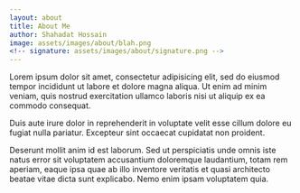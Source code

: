 ```yaml
---
layout: about
title: About Me
author: Shahadat Hossain
image: assets/images/about/blah.png
<!-- signature: assets/images/about/signature.png -->
---
```


Lorem ipsum dolor sit amet, consectetur adipisicing elit, sed do eiusmod tempor incididunt ut labore et
dolore magna aliqua. Ut enim ad minim veniam, quis nostrud exercitation ullamco laboris nisi ut aliquip ex ea
commodo consequat.

Duis aute irure dolor in reprehenderit in voluptate velit esse cillum dolore eu fugiat nulla pariatur.
Excepteur sint occaecat cupidatat non proident.

Deserunt mollit anim id est laborum. Sed ut perspiciatis unde omnis iste natus error sit voluptatem
accusantium doloremque laudantium, totam rem aperiam, eaque ipsa quae ab illo inventore veritatis et quasi
architecto beatae vitae dicta sunt explicabo. Nemo enim ipsam voluptatem quia.